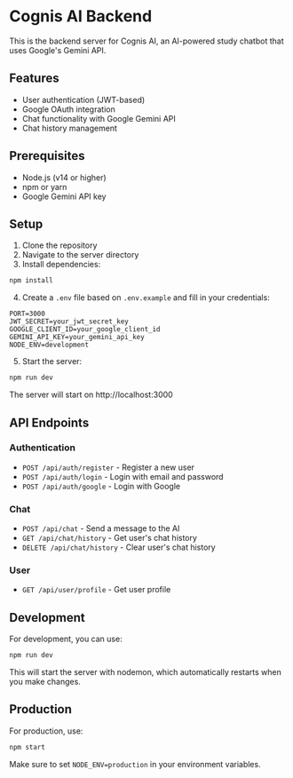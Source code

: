# Cognis AI Backend

This is the backend server for Cognis AI, an AI-powered study chatbot that uses Google's Gemini API.

## Features

- User authentication (JWT-based)
- Google OAuth integration
- Chat functionality with Google Gemini API
- Chat history management

## Prerequisites

- Node.js (v14 or higher)
- npm or yarn
- Google Gemini API key

## Setup

1. Clone the repository
2. Navigate to the server directory
3. Install dependencies:

```bash
npm install
```

4. Create a `.env` file based on `.env.example` and fill in your credentials:

```
PORT=3000
JWT_SECRET=your_jwt_secret_key
GOOGLE_CLIENT_ID=your_google_client_id
GEMINI_API_KEY=your_gemini_api_key
NODE_ENV=development
```

5. Start the server:

```bash
npm run dev
```

The server will start on http://localhost:3000

## API Endpoints

### Authentication

- `POST /api/auth/register` - Register a new user
- `POST /api/auth/login` - Login with email and password
- `POST /api/auth/google` - Login with Google

### Chat

- `POST /api/chat` - Send a message to the AI
- `GET /api/chat/history` - Get user's chat history
- `DELETE /api/chat/history` - Clear user's chat history

### User

- `GET /api/user/profile` - Get user profile

## Development

For development, you can use:

```bash
npm run dev
```

This will start the server with nodemon, which automatically restarts when you make changes.

## Production

For production, use:

```bash
npm start
```

Make sure to set `NODE_ENV=production` in your environment variables.